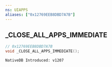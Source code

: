 ```yaml
---
ns: UIAPPS
aliases: ["0x12769EEB8DBD7A7B"]
---
```

## _CLOSE_ALL_APPS_IMMEDIATE

```c
// 0x12769EEB8DBD7A7B
void _CLOSE_ALL_APPS_IMMEDIATE();
```

```
NativeDB Introduced: v1207
```


